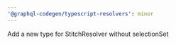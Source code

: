 ```yaml
---
'@graphql-codegen/typescript-resolvers': minor
---
```


Add a new type for StitchResolver without selectionSet
